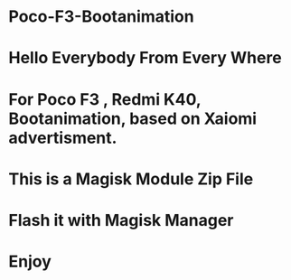# Poco-F3-Bootanimation
# Hello Everybody From Every Where
# For Poco F3 , Redmi K40, Bootanimation, based on Xaiomi advertisment.
# This is a Magisk Module Zip File
# Flash it with Magisk Manager
# Enjoy
